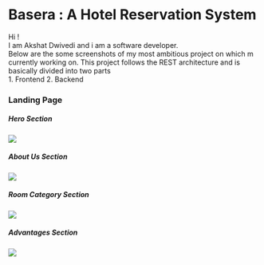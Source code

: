 <h1>Basera : A Hotel Reservation System </h1>
Hi ! <br/>
I am Akshat Dwivedi and i am a software developer. <br/>
Below are the some screenshots of my most ambitious project on which m currently working on. This project follows the REST architecture and is basically divided into two parts <br/>
1. Frontend
2. Backend

<h3>Landing Page</h3>
<h5>Hero Section</h5>
<img src='https://github.com/user-attachments/assets/5612b49e-25b4-424c-8dba-98da0c5d22bc'/>
<h5>About Us Section</h5>
<img src='https://github.com/user-attachments/assets/1c66c644-505a-4f8d-9de8-4a957aafe11a'/>
<h5>Room Category Section</h5>
<img src='https://github.com/user-attachments/assets/b3f03ca0-d74e-46c0-9124-286850b382e9'/>
<h5>Advantages Section</h5>
<img src='https://github.com/user-attachments/assets/0b1cc58d-880b-427c-b7a8-f2b92df3afbc'/>

